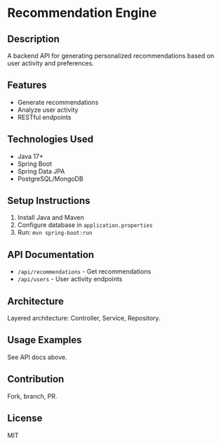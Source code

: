# Recommendation Engine

## Description
A backend API for generating personalized recommendations based on user activity and preferences.

## Features
- Generate recommendations
- Analyze user activity
- RESTful endpoints

## Technologies Used
- Java 17+
- Spring Boot
- Spring Data JPA
- PostgreSQL/MongoDB

## Setup Instructions
1. Install Java and Maven
2. Configure database in `application.properties`
3. Run: `mvn spring-boot:run`

## API Documentation
- `/api/recommendations` - Get recommendations
- `/api/users` - User activity endpoints

## Architecture
Layered architecture: Controller, Service, Repository.

## Usage Examples
See API docs above.

## Contribution
Fork, branch, PR.

## License
MIT
